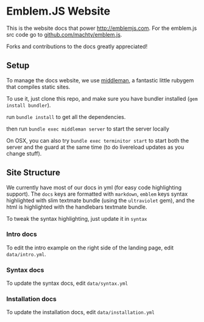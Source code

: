# Emblem.JS Website

This is the website docs that power <http://emblemjs.com>. For the emblem.js src code go to [github.com/machty/emblem.js](http://github.com/machty/emblem.js).

Forks and contributions to the docs greatly appreciated!

## Setup

To manage the docs website, we use [middleman](http://middlemanapp.com), a fantastic little rubygem that compiles static sites.

To use it, just clone this repo, and make sure you have bundler installed (`gem install bundler`).

run `bundle install` to get all the dependencies.

then run `bundle exec middleman server` to start the server locally

On OSX, you can also try `bundle exec terminitor start` to start both the server and the guard at the same time (to do livereload updates as you change stuff).


## Site Structure

We currently have most of our docs in yml (for easy code highlighting support). The `docs` keys are formatted with `markdown`, `emblem` keys syntax highlighted with slim textmate bundle (using the `ultraviolet` gem), and the html is highlighted with the handlebars textmate bundle.

To tweak the syntax highlighting, just update it in `syntax`


### Intro docs

To edit the intro example on the right side of the landing page, edit `data/intro.yml`.


### Syntax docs

To update the syntax docs, edit `data/syntax.yml`


### Installation docs

To update the installation docs, edit `data/installation.yml`

